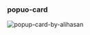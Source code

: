 ### popuo-card
![popup-card-by-alihasan](https://user-images.githubusercontent.com/101947194/232244024-ba19bba3-0e69-4db6-ba0a-2485882accdf.png)
